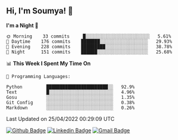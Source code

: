 ## Hi, I'm Soumya! 👋

<!--START_SECTION:waka-->
**I'm a Night 🦉** 

```text
🌞 Morning    33 commits     █░░░░░░░░░░░░░░░░░░░░░░░░   5.61% 
🌆 Daytime    176 commits    ███████░░░░░░░░░░░░░░░░░░   29.93% 
🌃 Evening    228 commits    █████████░░░░░░░░░░░░░░░░   38.78% 
🌙 Night      151 commits    ██████░░░░░░░░░░░░░░░░░░░   25.68%

```


📊 **This Week I Spent My Time On** 

```text
💬 Programming Languages: 

Python         ███████████████████████░░   92.9% 
Text           █░░░░░░░░░░░░░░░░░░░░░░░░   4.96% 
Gosu           ░░░░░░░░░░░░░░░░░░░░░░░░░   1.35% 
Git Config     ░░░░░░░░░░░░░░░░░░░░░░░░░   0.38% 
Markdown       ░░░░░░░░░░░░░░░░░░░░░░░░░   0.26%
```


 Last Updated on 25/04/2022 00:29:09 UTC
<!--END_SECTION:waka-->

[![Github Badge](https://img.shields.io/badge/-rubyruins-grey?style=for-the-badge&logo=github&logoColor=white&link=https://github.com/rubyruins/)](https://www.github.com/rubyruins/) 
[![Linkedin Badge](https://img.shields.io/badge/-Soumya%20Parekh-0072b1?style=for-the-badge&logo=Linkedin&logoColor=white&link=https://www.linkedin.com/in/Soumya-Parekh/)](https://www.linkedin.com/in/Soumya-Parekh/) 
[![Gmail Badge](https://img.shields.io/badge/-soumyaparekh.me@gmail.com-c14438?style=for-the-badge&logo=Gmail&logoColor=white&link=mailto:soumyaparekh.me@gmail.com)](mailto:soumyaparekh.me@gmail.com) 
